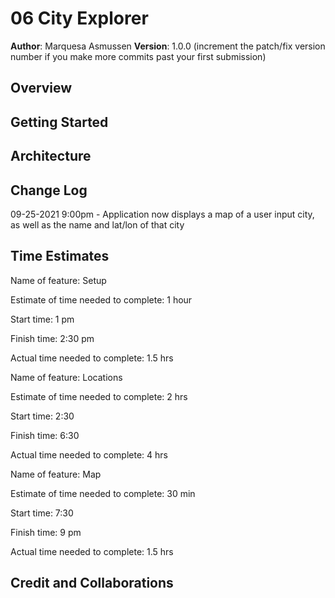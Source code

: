 # 06 City Explorer

**Author**: Marquesa Asmussen
**Version**: 1.0.0 (increment the patch/fix version number if you make more commits past your first submission)

## Overview

<!-- Provide a high level overview of what this application is and why you are building it, beyond the fact that it's an assignment for this class. (i.e. What's your problem domain?) -->

## Getting Started

<!-- What are the steps that a user must take in order to build this app on their own machine and get it running? -->

## Architecture

<!-- Provide a detailed description of the application design. What technologies (languages, libraries, etc) you're using, and any other relevant design information. -->

## Change Log

<!-- Use this area to document the iterative changes made to your application as each feature is successfully implemented. Use time stamps.-->

09-25-2021 9:00pm - Application now displays a map of a user input city, as well as the name and lat/lon of that city

## Time Estimates

Name of feature: Setup

Estimate of time needed to complete: 1 hour

Start time: 1 pm

Finish time: 2:30 pm

Actual time needed to complete: 1.5 hrs

Name of feature: Locations

Estimate of time needed to complete: 2 hrs

Start time: 2:30

Finish time: 6:30

Actual time needed to complete: 4 hrs

Name of feature: Map

Estimate of time needed to complete: 30 min

Start time: 7:30

Finish time: 9 pm

Actual time needed to complete: 1.5 hrs

## Credit and Collaborations

<!-- Give credit (and a link) to other people or resources that helped you build this application. -->
